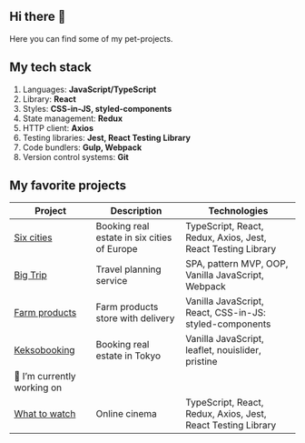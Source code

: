 ## Hi there 👋
Here you can find some of my pet-projects.

## My tech stack
1. Languages: **JavaScript/TypeScript**
2. Library: **React**
3. Styles: **CSS-in-JS, styled-components**
4. State management: **Redux**
5. HTTP client: **Axios**
6. Testing libraries: **Jest, React Testing Library**
7. Code bundlers: **Gulp, Webpack**
8. Version control systems: **Git**

## My favorite projects

| Project | Description | Technologies |
|---------|-------------|--------------|
| [Six cities](https://six-cities-deploy.netlify.app/) | Booking real estate in six cities of Europe | TypeScript, React, Redux, Axios, Jest, React Testing Library |
| [Big Trip](https://michaelbezz.github.io/big-trip-18/) | Travel planning service | SPA, pattern MVP, OOP, Vanilla JavaScript, Webpack |
| [Farm products](https://farm-products-deploy.netlify.app/) | Farm products store with delivery | Vanilla JavaScript, React, CSS-in-JS: styled-components |
| [Keksobooking](https://michaelbezz.github.io/keksobooking-26/) | Booking real estate in Tokyo | Vanilla JavaScript, leaflet, nouislider, pristine |
| 🔭 I’m currently working on | | |
| [What to watch](https://what-to-watch-deploy.netlify.app/) | Online cinema | TypeScript, React, Redux, Axios, Jest, React Testing Library |
